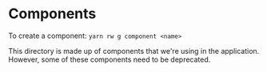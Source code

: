 # Components

To create a component: `yarn rw g component <name>`

This directory is made up of components that we're using in the application. However, some of these components need to be deprecated.
